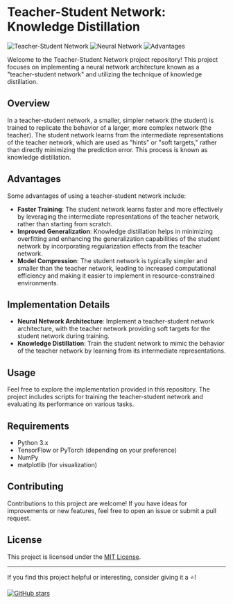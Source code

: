 # Teacher-Student Network: Knowledge Distillation

![Teacher-Student Network](https://img.shields.io/badge/Teacher--Student%20Network-Knowledge%20Distillation-blue.svg)
![Neural Network](https://img.shields.io/badge/Architecture-Neural%20Network-yellow.svg)
![Advantages](https://img.shields.io/badge/Advantages-Model%20Compression%2C%20Generalisation-green.svg)

Welcome to the Teacher-Student Network project repository! This project focuses on implementing a neural network architecture known as a "teacher-student network" and utilizing the technique of knowledge distillation.

## Overview

In a teacher-student network, a smaller, simpler network (the student) is trained to replicate the behavior of a larger, more complex network (the teacher). The student network learns from the intermediate representations of the teacher network, which are used as "hints" or "soft targets," rather than directly minimizing the prediction error. This process is known as knowledge distillation.

## Advantages

Some advantages of using a teacher-student network include:

- **Faster Training**: The student network learns faster and more effectively by leveraging the intermediate representations of the teacher network, rather than starting from scratch.
- **Improved Generalization**: Knowledge distillation helps in minimizing overfitting and enhancing the generalization capabilities of the student network by incorporating regularization effects from the teacher network.
- **Model Compression**: The student network is typically simpler and smaller than the teacher network, leading to increased computational efficiency and making it easier to implement in resource-constrained environments.

## Implementation Details

- **Neural Network Architecture**: Implement a teacher-student network architecture, with the teacher network providing soft targets for the student network during training.
- **Knowledge Distillation**: Train the student network to mimic the behavior of the teacher network by learning from its intermediate representations.

## Usage

Feel free to explore the implementation provided in this repository. The project includes scripts for training the teacher-student network and evaluating its performance on various tasks.

## Requirements

- Python 3.x
- TensorFlow or PyTorch (depending on your preference)
- NumPy
- matplotlib (for visualization)

## Contributing

Contributions to this project are welcome! If you have ideas for improvements or new features, feel free to open an issue or submit a pull request.

## License

This project is licensed under the [MIT License](LICENSE).

---

If you find this project helpful or interesting, consider giving it a ⭐️!

[![GitHub stars](https://img.shields.io/github/stars/AviralTripathim22ma012/Teacher-Student-model.svg?style=social&label=Star)](https://github.com/AviralTripathim22ma012/Teacher-Student-model)

